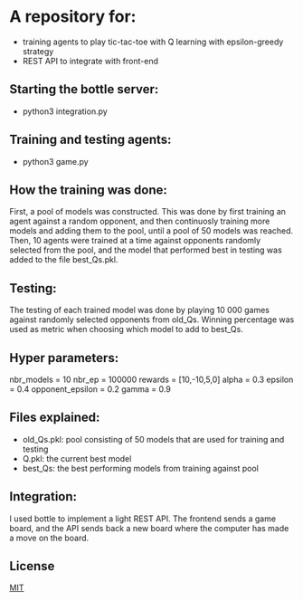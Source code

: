 # A repository for:

- training agents to play tic-tac-toe with Q learning with epsilon-greedy strategy
- REST API to integrate with front-end

## Starting the bottle server:

- python3 integration.py

## Training and testing agents:

- python3 game.py

## How the training was done:

First, a pool of models was constructed. This was done by first training an agent against
a random opponent, and then continuosly training more models and adding them to the pool, until a pool of 50 models was reached. Then, 10 agents were trained at a time against opponents randomly selected from the pool, and the model that performed best in testing was added to the file best_Qs.pkl.

## Testing:

The testing of each trained model was done by playing 10 000 games against randomly selected opponents from old_Qs. Winning percentage was used as metric when choosing which model to add to best_Qs.

## Hyper parameters:

nbr_models = 10
nbr_ep = 100000
rewards = [10,-10,5,0]
alpha = 0.3
epsilon = 0.4
opponent_epsilon = 0.2
gamma = 0.9

## Files explained:

- old_Qs.pkl: pool consisting of 50 models that are used for training and testing
- Q.pkl: the current best model
- best_Qs: the best performing models from training against pool

## Integration:

I used bottle to implement a light REST API. The frontend sends a game board, and the API sends back a new board where the computer has made a move on the board.

## License

[MIT](https://choosealicense.com/licenses/mit/)
